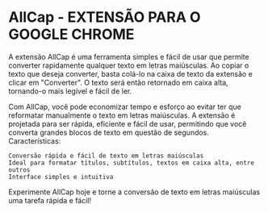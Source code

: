 # AllCap - EXTENSÃO PARA O GOOGLE CHROME

A extensão AllCap é uma ferramenta simples e fácil de usar que permite converter rapidamente qualquer texto em letras maiúsculas. Ao copiar o texto que deseja converter, basta colá-lo na caixa de texto da extensão e clicar em "Converter". O texto será então retornado em caixa alta, tornando-o mais legível e fácil de ler.

Com AllCap, você pode economizar tempo e esforço ao evitar ter que reformatar manualmente o texto em letras maiúsculas. A extensão é projetada para ser rápida, eficiente e fácil de usar, permitindo que você converta grandes blocos de texto em questão de segundos.
Características:

    Conversão rápida e fácil de texto em letras maiúsculas
    Ideal para formatar títulos, subtítulos, textos em caixa alta, entre outros
    Interface simples e intuitiva

Experimente AllCap hoje e torne a conversão de texto em letras maiúsculas uma tarefa rápida e fácil!
